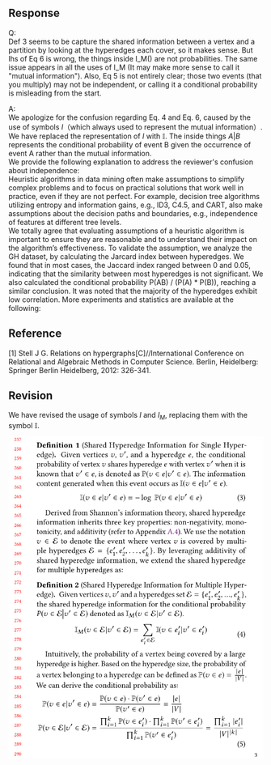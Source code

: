 ## Response 
Q:  
Def 3 seems to be capture the shared information between a vertex and a partition by looking at the hyperedges each cover, so it makes sense. But lhs of Eq 6 is wrong, the things inside I_M() are not probabilities. The same issue appears in all the uses of I_M (It may make more sense to call it "mutual information"). Also, Eq 5 is not entirely clear; those two events (that you multiply) may not be independent, or calling it a conditional probability is misleading from the start.  

A:  
We apologize for the confusion regarding Eq. 4 and Eq. 6, caused by the use of symbols $I$（which always used to represent the mutual information）. We have replaced the representation of $I$ with $\mathbb{I}$. The inside things $A|B$ represents the conditional probability of event B given the occurrence of event A rather than the mutual information.  
We provide the following explanation to address the reviewer's confusion about independence:  
Heuristic algorithms in data mining often make assumptions to simplify complex problems and to focus on practical solutions that work well in practice, even if they are not perfect. For example, decision tree algorithms utilizing entropy and information gains, e.g., ID3, C4.5, and CART, also make assumptions about the decision paths and boundaries, e.g., independence of features at different tree levels.   
We totally agree that evaluating assumptions of a heuristic algorithm is important to ensure they are reasonable and to understand their impact on the algorithm’s effectiveness. To validate the assumption, we analyze the GH dataset, by calculating the Jarcard index between hyperedges. We found that in most cases, the Jaccard index ranged between 0 and 0.05, indicating that the similarity between most hyperedges is not significant. We also calculated the conditional probability P(AB) / (P(A) * P(B)), reaching a similar conclusion. It was noted that the majority of the hyperedges exhibit low correlation. More experiments and statistics are available at the following:  

## Reference 
[1] Stell J G. Relations on hypergraphs[C]//International Conference on Relational and Algebraic Methods in Computer Science. Berlin, Heidelberg: Springer Berlin Heidelberg, 2012: 326-341.  

## Revision


We have revised the usage of symbols $I$ and $I_M$, replacing them with the symbol $\mathbb{I}$.  

![](./pic/changeI.png)
